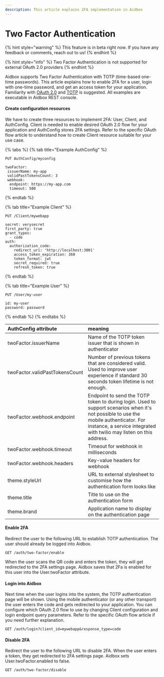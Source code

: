 ```yaml
---
description: This article explains 2FA implementation in Aidbox
---
```


# Two Factor Authentication

{% hint style="warning" %}
This feature is in beta right now. If you have any feedback or comments, reach out to us!
{% endhint %}

{% hint style="info" %}
Two Factor Authentication is not supported for external OAuth 2.0 providers
{% endhint %}

Aidbox supports Two Factor Authentication with TOTP \(time-based one-time passwords\). This article explains how to enable 2FA for a user, login with one-time password, and get an access token for your application. Familiarity with [OAuth 2.0](https://tools.ietf.org/html/rfc6749) and [TOTP](https://tools.ietf.org/html/rfc6238) is suggested. All examples are executable in Aidbox REST console.

#### Create configuration resources

We have to create three resources to implement 2FA: User, Client, and AuthConfig. Client is needed to enable desired OAuth 2.0 flow for your application and AuthConfig stores 2FA settings. Refer to the specific OAuth flow article to understand how to create Client resource suitable for your use case.

{% tabs %}
{% tab title="Example AuthConfig" %}
```
PUT AuthConfig/myconfig

twoFactor:
 issuerName: my-app 
 validPastTokensCount: 3 
 webhook:
  endpoint: https://my-app.com
  timeout: 500
```
{% endtab %}

{% tab title="Example Client" %}
```text
PUT /Client/mywebapp

secret: verysecret
first_party: true
grant_types:
  - code
auth:
  authorization_code:
    redirect_uri: 'http://localhost:3001'
    access_token_expiration: 360
    token_format: jwt
    secret_required: true
    refresh_token: true
```
{% endtab %}

{% tab title="Example User" %}
```
PUT /User/my-user

id: my-user
password: password
```
{% endtab %}
{% endtabs %}

| AuthConfig attribute | meaning |
| :--- | :--- |
| twoFactor.issuerName | Name of the TOTP token issuer that is shown in authenticator |
| twoFactor.validPastTokensCount | Number of previous tokens that are considered valid. Used to improve user experience if standard 30 seconds token lifetime is not enough. |
| twoFactor.webhook.endpoint | Endpoint to send the TOTP token to during login. Used to support scenarios when it's not possible to use the mobile authenticator. For instance, a service integrated with twilio may listen on this address.  |
| twoFactor.webhook.timeout | Timeout for webhook in milliseconds |
| twoFactor.webhook.headers | Key-value headers for webhook |
| theme.styleUrl | URL to external stylesheet to customise how the authentication form looks like |
| theme.title | Title to use on the authentication form |
| theme.brand | Application name to display on the authentication page |

#### Enable 2FA

Redirect the user to the following URL to establish TOTP authentication. The user should already be logged into Aidbox.

```text
GET /auth/two-factor/enable
```

When the user scans the QR code and enters the token, they will get redirected to the 2FA settings page. Aidbox saves that 2Fa is enabled for this user into the User.twoFactor attribute.

#### Login into Aidbox

Next time when the user logins into the system, the TOTP authentication page will be shown. Using the mobile authenticator \(or any other transport\) the user enters the code and gets redirected to your application. You can configure which OAuth 2.0 flow to use by changing Client configuration and login endpoint query parameters. Refer to the specific OAuth flow article if you need further explanation.

```text
GET /auth/login?client_id=mywebapp&response_type=code
```

#### Disable 2FA

Redirect the user to the following URL to disable 2FA. When the user enters a token, they get redirected to 2FA settings page. Aidbox sets User.twoFactor.enabled to false.

```text
GET /auth/two-factor/disable
```

